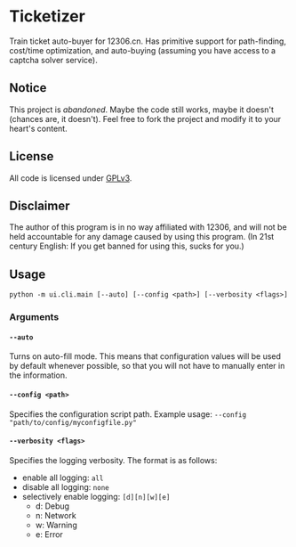 # Ticketizer

Train ticket auto-buyer for 12306.cn. Has primitive support for path-finding,
cost/time optimization, and auto-buying (assuming you have access to a captcha
solver service).

## Notice

This project is *abandoned*. Maybe the code still works, maybe it doesn't
(chances are, it doesn't). Feel free to fork the project and modify it to
your heart's content.

## License

All code is licensed under [GPLv3](http://www.gnu.org/licenses/gpl-3.0.txt).

## Disclaimer
The author of this program is in no way affiliated with 12306,
and will not be held accountable for any damage caused by using
this program. (In 21st century English: If you get banned for
using this, sucks for you.)

## Usage
`python -m ui.cli.main [--auto] [--config <path>] [--verbosity <flags>]`

### Arguments

#### `--auto`

Turns on auto-fill mode. This means that configuration values
will be used by default whenever possible, so that you will
not have to manually enter in the information.

#### `--config <path>`

Specifies the configuration script path.
Example usage: `--config "path/to/config/myconfigfile.py"`

#### `--verbosity <flags>`

Specifies the logging verbosity. The format is as follows:

- enable all logging: `all`
- disable all logging: `none`
- selectively enable logging: `[d][n][w][e]`
  - d: Debug
  - n: Network
  - w: Warning
  - e: Error